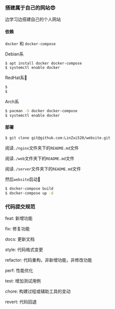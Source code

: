 ### 搭建属于自己的网站😎

边学习边搭建自己的个人网站

#### 依赖

```docker``` 和 ```docker-compose```

Debian系

```sh
$ apt install docker docker-compose
$ systemctl enable docker
```

RedHat系🤔

```sh
$ 
$
```

Arch系

```sh
$ pacman -S docker docker-compose
$ systemctl enable docker
```

#### 部署 

```sh
$ git clone git@github.com:LinZui520/website.git
```

阅读```./nginx```文件夹下的```README.md```文件 

阅读```./web```文件夹下的```README.md```文件 

阅读```./server```文件夹下的```README.md```文件 

然后```website```启动🫡

```sh
$ docker-compose build
$ docker-compose up -d
```

### 代码提交规范

feat: 新增功能

fix: 修复功能

docs: 更新文档

style: 代码格式变更

refactor: 代码重构，非新增功能，非修改功能

perf: 性能优化

test: 增加测试用例

chore: 构建过程或辅助工具的变动

revert: 代码回退
